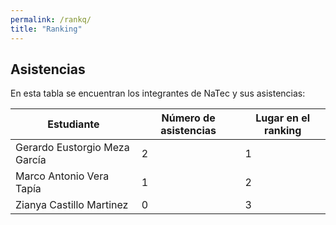 ```yaml
---
permalink: /rankq/
title: "Ranking"
---
```

## Asistencias

   En esta tabla se encuentran los integrantes de NaTec y sus asistencias:

   | Estudiante | Número de asistencias | Lugar en el ranking |
   |---|---|---|
   | Gerardo Eustorgio Meza García |  2 | 1 |
   | Marco Antonio Vera Tapía  |  1 | 2 |
   | Zianya Castillo Martinez |  0 | 3 |